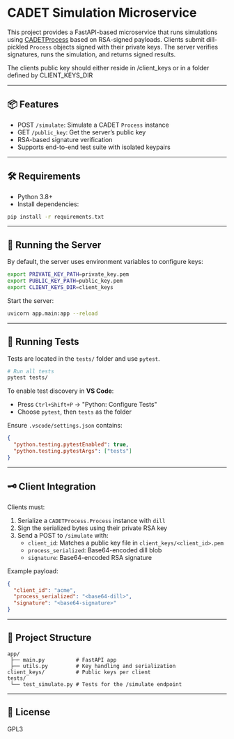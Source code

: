 # CADET Simulation Microservice

This project provides a FastAPI-based microservice that runs simulations using [CADETProcess](https://github.com/modsim/CADET) based on RSA-signed payloads. Clients submit dill-pickled `Process` objects signed with their private keys. The server verifies signatures, runs the simulation, and returns signed results.

The clients public key should either reside in <root>/client_keys or in a folder defined by CLIENT_KEYS_DIR

---

## 📦 Features

- POST `/simulate`: Simulate a CADET `Process` instance
- GET `/public_key`: Get the server’s public key
- RSA-based signature verification
- Supports end-to-end test suite with isolated keypairs

---

## 🛠 Requirements

- Python 3.8+
- Install dependencies:

```bash
pip install -r requirements.txt
```

---

## 🚀 Running the Server

By default, the server uses environment variables to configure keys:

```bash
export PRIVATE_KEY_PATH=private_key.pem
export PUBLIC_KEY_PATH=public_key.pem
export CLIENT_KEYS_DIR=client_keys
```

Start the server:

```bash
uvicorn app.main:app --reload
```

---

## 🧪 Running Tests

Tests are located in the `tests/` folder and use `pytest`.

```bash
# Run all tests
pytest tests/
```

To enable test discovery in **VS Code**:
- Press `Ctrl+Shift+P` → "Python: Configure Tests"
- Choose `pytest`, then `tests` as the folder

Ensure `.vscode/settings.json` contains:

```json
{
  "python.testing.pytestEnabled": true,
  "python.testing.pytestArgs": ["tests"]
}
```

---

## 🗝️ Client Integration

Clients must:

1. Serialize a `CADETProcess.Process` instance with `dill`
2. Sign the serialized bytes using their private RSA key
3. Send a POST to `/simulate` with:
   - `client_id`: Matches a public key file in `client_keys/<client_id>.pem`
   - `process_serialized`: Base64-encoded dill blob
   - `signature`: Base64-encoded RSA signature

Example payload:

```json
{
  "client_id": "acme",
  "process_serialized": "<base64-dill>",
  "signature": "<base64-signature>"
}
```

---

## 📁 Project Structure

```
app/
 ├── main.py          # FastAPI app
 ├── utils.py         # Key handling and serialization
client_keys/          # Public keys per client
tests/
 └── test_simulate.py # Tests for the /simulate endpoint
```

---

## 📝 License

GPL3
